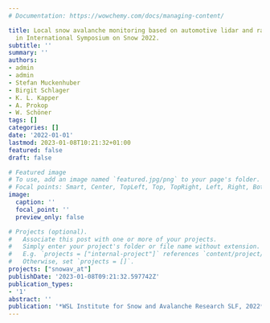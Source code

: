 ```yaml
---
# Documentation: https://wowchemy.com/docs/managing-content/

title: Local snow avalanche monitoring based on automotive lidar and radar sensors,”
  in International Symposium on Snow 2022.
subtitle: ''
summary: ''
authors:
- admin
- admin
- Stefan Muckenhuber
- Birgit Schlager
- K. L. Kapper
- A. Prokop
- W. Schöner
tags: []
categories: []
date: '2022-01-01'
lastmod: 2023-01-08T10:21:32+01:00
featured: false
draft: false

# Featured image
# To use, add an image named `featured.jpg/png` to your page's folder.
# Focal points: Smart, Center, TopLeft, Top, TopRight, Left, Right, BottomLeft, Bottom, BottomRight.
image:
  caption: ''
  focal_point: ''
  preview_only: false

# Projects (optional).
#   Associate this post with one or more of your projects.
#   Simply enter your project's folder or file name without extension.
#   E.g. `projects = ["internal-project"]` references `content/project/deep-learning/index.md`.
#   Otherwise, set `projects = []`.
projects: ["snowav_at"]
publishDate: '2023-01-08T09:21:32.597742Z'
publication_types:
- '1'
abstract: ''
publication: '*WSL Institute for Snow and Avalanche Research SLF, 2022*'
---
```


